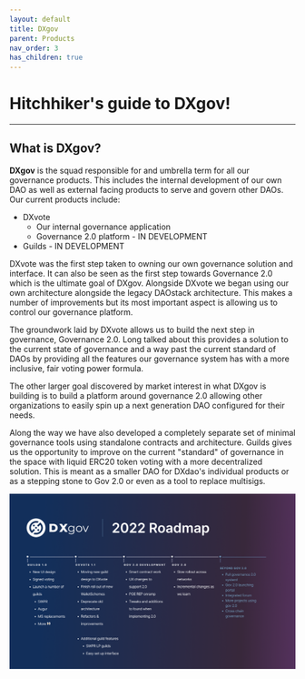 ```yaml
---
layout: default
title: DXgov
parent: Products
nav_order: 3
has_children: true
---
```


# Hitchhiker's guide to DXgov!

___

## What is DXgov?

<strong>DXgov</strong> is the squad responsible for and umbrella term for all our governance products. This includes the internal development of our own DAO as well as external facing products to serve and govern other DAOs. Our current products include:
- DXvote
  - Our internal governance application
  - Governance 2.0 platform - IN DEVELOPMENT
- Guilds - IN DEVELOPMENT

DXvote was the first step taken to owning our own governance solution and interface. It can also be seen as the first step towards Governance 2.0 which is the ultimate goal of DXgov. Alongside DXvote we began using our own architecture alongside the legacy DAOstack architecture. This makes a number of improvements but its most important aspect is allowing us to control our governance platform. 

The groundwork laid by DXvote allows us to build the next step in governance, Governance 2.0.
Long talked about this provides a solution to the current state of governance and a way past the current standard of DAOs by providing all the features our governance system has with a more inclusive, fair voting power formula. 

The other larger goal discovered by market interest in what DXgov is building is to build a platform around governance 2.0 allowing other organizations to easily spin up a next generation DAO configured for their needs. 

Along the way we have also developed a completely separate set of minimal governance tools using standalone contracts and architecture. Guilds gives us the opportunity to improve on the current "standard" of governance in the space with liquid ERC20 token voting with a more decentralized solution. This is meant as a smaller DAO for DXdao's individual products or as a stepping stone to Gov 2.0 or even as a tool to replace multisigs. 

![Roadmap](/assets/images/dxgov/22roadmap.png)